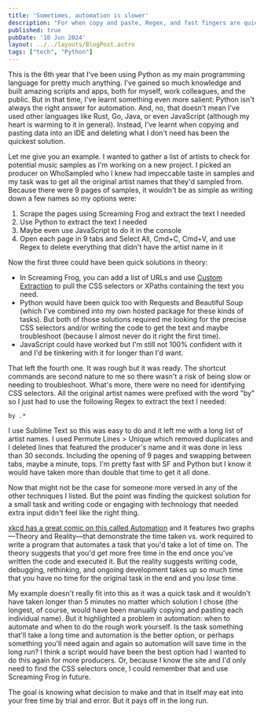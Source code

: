 ```yaml
---
title: 'Sometimes, automation is slower'
description: "For when copy and paste, Regex, and fast fingers are quicker than Python"
published: true
pubDate: '10 Jun 2024'
layout: ../../layouts/BlogPost.astro
tags: ["tech", "Python"]
---
```


This is the 6th year that I've been using Python as my main programming language for pretty much anything. I've gained so much knowledge and built amazing scripts and apps, both for myself, work colleagues, and the public. But in that time, I've learnt something even more salient: Python isn't always the right answer for automation. And, no, that doesn't mean I've used other languages like Rust, Go, Java, or even JavaScript (although my heart is warming to it in general). Instead, I've learnt when copying and pasting data into an IDE and deleting what I don't need has been the quickest solution.

Let me give you an example. I wanted to gather a list of artists to check for potential music samples as I'm working on a new project. I picked an producer on WhoSampled who I knew had impeccable taste in samples and my task was to get all the original artist names that they'd sampled from. Because there were 9 pages of samples, it wouldn't be as simple as writing down a few names so my options were:

1. Scrape the pages using Screaming Frog and extract the text I needed
2. Use Python to extract the text I needed
3. Maybe even use JavaScript to do it in the console
4. Open each page in 9 tabs and Select All, Cmd+C, Cmd+V, and use Regex to delete everything that didn't have the artist name in it

Now the first three could have been quick solutions in theory:

* In Screaming Frog, you can add a list of URLs and use [Custom Extraction](https://www.screamingfrog.co.uk/seo-spider/tutorials/web-scraping/) to pull the CSS selectors or XPaths containing the text you need.
* Python would have been quick too with Requests and Beautiful Soup (which I've combined into my own hosted package for these kinds of tasks). But both of those solutions required me looking for the precise CSS selectors and/or writing the code to get the text and maybe troubleshoot (because I almost never do it right the first time).
* JavaScript could have worked but I'm still not 100% confident with it and I'd be tinkering with it for longer than I'd want.

That left the fourth one. It was rough but it was ready. The shortcut commands are second nature to me so there wasn't a risk of being slow or needing to troubleshoot. What's more, there were no need for identifying CSS selectors. All the original artist names were prefixed with the word "by" so I just had to use the following Regex to extract the text I needed:

```by .*```

I use Sublime Text so this was easy to do and it left me with a long list of artist names. I used Permute Lines > Unique which removed duplicates and I deleted lines that featured the producer's name and it was done in less than 30 seconds. Including the opening of 9 pages and swapping between tabs, maybe a minute, tops. I'm pretty fast with SF and Python but I know it would have taken more than double that time to get it all done.

Now that might not be the case for someone more versed in any of the other techniques I listed. But the point was finding the quickest solution for a small task and writing code or engaging with technology that needed extra input didn't feel like the right thing.

[xkcd has a great comic on this called Automation](https://xkcd.com/1319/) and it features two graphs—Theory and Reality—that demonstrate the time taken vs. work required to write a program that automates a task that you'd take a lot of time on. The theory suggests that you'd get more free time in the end once you've written the code and executed it. But the reality suggests writing code, debugging, rethinking, and ongoing development takes up so much time that you have no time for the original task in the end and you _lose_ time.

My example doesn't really fit into this as it was a quick task and it wouldn't have taken longer than 5 minutes no matter which solution I chose (the longest, of course, would have been manually copying and pasting each individual name). But it highlighted a problem in automation: when to automate and when to do the rough work yourself. Is the task something that'll take a long time and automation is the better option, or perhaps something you'll need again and again so automation will save time in the long run? I think a script would have been the best option had I wanted to do this again for more producers. Or, because I know the site and I'd only need to find the CSS selectors once, I could remember that and use Screaming Frog in future.

The goal is knowing what decision to make and that in itself may eat into your free time by trial and error. But it pays off in the long run.